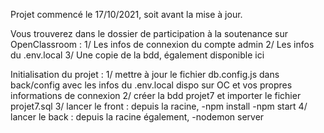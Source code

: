 Projet commencé le 17/10/2021, soit avant la mise à jour.

Vous trouverez dans le dossier de participation à la soutenance sur OpenClassroom :
1/ Les infos de connexion du compte admin
2/ Les infos du .env.local
3/ Une copie de la bdd, également disponible ici

Initialisation du projet :
1/ mettre à jour le fichier db.config.js dans back/config avec les infos du .env.local dispo sur OC et vos propres informations de connexion
2/ créer la bdd projet7 et importer le fichier projet7.sql
3/ lancer le front : depuis la racine, -npm install -npm start
4/ lancer le back : depuis la racine également, -nodemon server